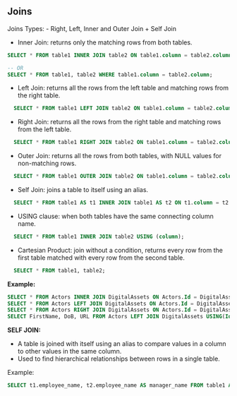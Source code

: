 ## Joins

Joins Types: - Right, Left, Inner and Outer Join + Self Join

- Inner Join: returns only the matching rows from both tables.

```sql
SELECT * FROM table1 INNER JOIN table2 ON table1.column = table2.column;

-- OR
SELECT * FROM table1, table2 WHERE table1.column = table2.column;
```

- Left Join: returns all the rows from the left table and matching rows from the right table.

```sql
  SELECT * FROM table1 LEFT JOIN table2 ON table1.column = table2.column;
```

- Right Join: returns all the rows from the right table and matching rows from the left table.

```sql
  SELECT * FROM table1 RIGHT JOIN table2 ON table1.column = table2.column;
```

- Outer Join: returns all the rows from both tables, with NULL values for non-matching rows.

```sql
  SELECT * FROM table1 OUTER JOIN table2 ON table1.column = table2.column;
```

- Self Join: joins a table to itself using an alias.

```sql
  SELECT * FROM table1 AS t1 INNER JOIN table1 AS t2 ON t1.column = t2.column;
```

- USING clause: when both tables have the same connecting column name.

```sql
  SELECT * FROM table1 INNER JOIN table2 USING (column);
```

- Cartesian Product: join without a condition, returns every row from the first table matched with every row from the second table.

```sql
  SELECT * FROM table1, table2;
```

**Example:**

```sql
SELECT * FROM Actors INNER JOIN DigitalAssets ON Actors.Id = DigitalAssets.Id;
SELECT * FROM Actors LEFT JOIN DigitalAssets ON Actors.Id = DigitalAssets.Id;
SELECT * FROM Actors RIGHT JOIN DigitalAssets ON Actors.Id = DigitalAssets.Id;
SELECT FirstName, DoB, URL FROM Actors LEFT JOIN DigitalAssets USING(Id);
```

**SELF JOIN:**

- A table is joined with itself using an alias to compare values in a column to other values in the same column.
- Used to find hierarchical relationships between rows in a single table.

Example:

```sql
SELECT t1.employee_name, t2.employee_name AS manager_name FROM table1 AS t1 INNER JOIN table1 AS t2 ON t1.manager_id = t2.id;
```
